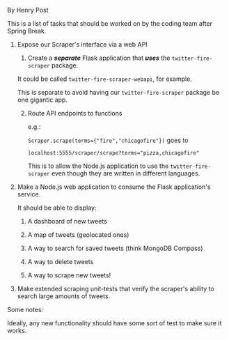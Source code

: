 By Henry Post

This is a list of tasks that should be worked on by the coding team after Spring
Break.

1.  Expose our Scraper's interface via a web API 

    1.  Create a **_separate_** Flask application that **_uses_** the
    `twitter-fire-scraper` package.
    
    It could be called `twitter-fire-scraper-webapi`, for example.
    
    This is separate to avoid having our `twitter-fire-scraper` package be one
    gigantic app.
    
    2.  Route API endpoints to functions 

        e.g.:
        
        `Scraper.scrape(terms={"fire","chicagofire"})` goes to
        
        `localhost:5555/scraper/scrape?terms="pizza,chicagofire"`
        
        This is to allow the Node.js application to use the
        `twitter-fire-scraper` even though they are written in different
        languages.

2.  Make a Node.js web application to consume the Flask application's service.
    
    It should be able to display: 
    
    1.  A dashboard of new tweets

    2.  A map of tweets (geolocated ones)

    3.  A way to search for saved tweets (think MongoDB Compass)

    4.  A way to delete tweets

    5.  A way to scrape new tweets! 
    
3.  Make extended scraping unit-tests that verify the scraper's ability to
search large amounts of tweets.

Some notes:

Ideally, any new functionality should have some sort of test to make sure it works.
